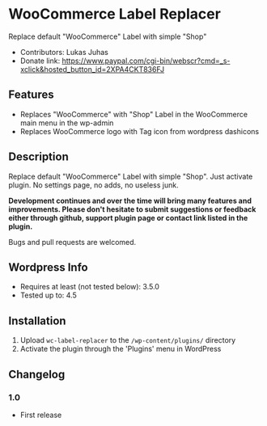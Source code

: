 WooCommerce Label Replacer
==========================

Replace default "WooCommerce" Label with simple "Shop"

* Contributors: Lukas Juhas
* Donate link: https://www.paypal.com/cgi-bin/webscr?cmd=_s-xclick&hosted_button_id=2XPA4CKT836FJ

## Features
* Replaces "WooCommerce" with "Shop" Label in the WooCommerce main menu in the wp-admin
* Replaces WooCommerce logo with Tag icon from wordpress dashicons

## Description

Replace default "WooCommerce" Label with simple "Shop". Just activate plugin. No settings page, no adds, no useless junk.

<strong>Development continues and over the time will bring many features and improvements. Please don't hesitate to submit suggestions or feedback either through github, support plugin page or contact link listed in the plugin.</strong>

Bugs and pull requests are welcomed.

## Wordpress Info

* Requires at least (not tested below): 3.5.0
* Tested up to: 4.5

## Installation

1. Upload `wc-label-replacer` to the `/wp-content/plugins/` directory
2. Activate the plugin through the 'Plugins' menu in WordPress

## Changelog

### 1.0
* First release
